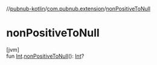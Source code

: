//[pubnub-kotlin](../../index.md)/[com.pubnub.extension](index.md)/[nonPositiveToNull](non-positive-to-null.md)

# nonPositiveToNull

[jvm]\
fun [Int](https://kotlinlang.org/api/latest/jvm/stdlib/kotlin/-int/index.html).[nonPositiveToNull](non-positive-to-null.md)(): [Int](https://kotlinlang.org/api/latest/jvm/stdlib/kotlin/-int/index.html)?
